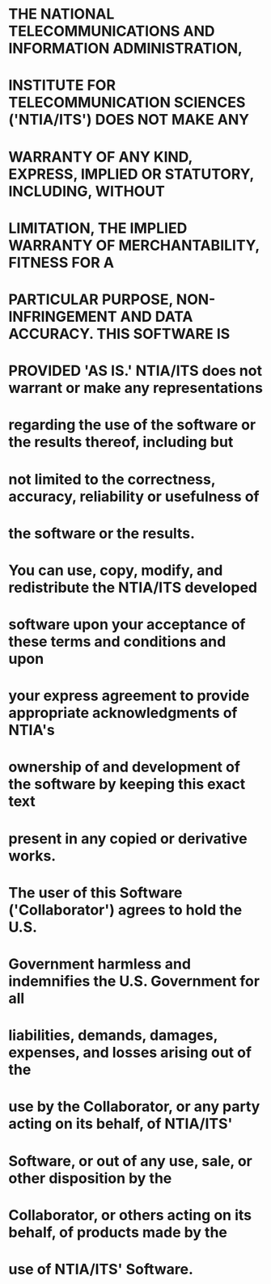 # THE NATIONAL TELECOMMUNICATIONS AND INFORMATION ADMINISTRATION, 
# INSTITUTE FOR TELECOMMUNICATION SCIENCES ('NTIA/ITS') DOES NOT MAKE ANY 
# WARRANTY OF ANY KIND, EXPRESS, IMPLIED OR STATUTORY, INCLUDING, WITHOUT 
# LIMITATION, THE IMPLIED WARRANTY OF MERCHANTABILITY, FITNESS FOR A 
# PARTICULAR PURPOSE, NON-INFRINGEMENT AND DATA ACCURACY. THIS SOFTWARE IS 
# PROVIDED 'AS IS.' NTIA/ITS does not warrant or make any representations 
# regarding the use of the software or the results thereof, including but 
# not limited to the correctness, accuracy, reliability or usefulness of 
# the software or the results.
#
# You can use, copy, modify, and redistribute the NTIA/ITS developed 
# software upon your acceptance of these terms and conditions and upon 
# your express agreement to provide appropriate acknowledgments of NTIA's 
# ownership of and development of the software by keeping this exact text 
# present in any copied or derivative works.
#
# The user of this Software ('Collaborator') agrees to hold the U.S. 
# Government harmless and indemnifies the U.S. Government for all 
# liabilities, demands, damages, expenses, and losses arising out of the 
# use by the Collaborator, or any party acting on its behalf, of NTIA/ITS' 
# Software, or out of any use, sale, or other disposition by the 
# Collaborator, or others acting on its behalf, of products made by the 
# use of NTIA/ITS' Software.
